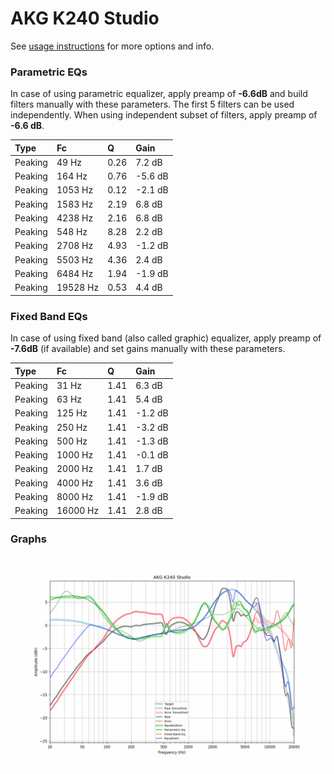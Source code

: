 # AKG K240 Studio
See [usage instructions](https://github.com/jaakkopasanen/AutoEq#usage) for more options and info.

### Parametric EQs
In case of using parametric equalizer, apply preamp of **-6.6dB** and build filters manually
with these parameters. The first 5 filters can be used independently.
When using independent subset of filters, apply preamp of **-6.6 dB**.

| Type    | Fc       |    Q | Gain    |
|:--------|:---------|:-----|:--------|
| Peaking | 49 Hz    | 0.26 | 7.2 dB  |
| Peaking | 164 Hz   | 0.76 | -5.6 dB |
| Peaking | 1053 Hz  | 0.12 | -2.1 dB |
| Peaking | 1583 Hz  | 2.19 | 6.8 dB  |
| Peaking | 4238 Hz  | 2.16 | 6.8 dB  |
| Peaking | 548 Hz   | 8.28 | 2.2 dB  |
| Peaking | 2708 Hz  | 4.93 | -1.2 dB |
| Peaking | 5503 Hz  | 4.36 | 2.4 dB  |
| Peaking | 6484 Hz  | 1.94 | -1.9 dB |
| Peaking | 19528 Hz | 0.53 | 4.4 dB  |

### Fixed Band EQs
In case of using fixed band (also called graphic) equalizer, apply preamp of **-7.6dB**
(if available) and set gains manually with these parameters.

| Type    | Fc       |    Q | Gain    |
|:--------|:---------|:-----|:--------|
| Peaking | 31 Hz    | 1.41 | 6.3 dB  |
| Peaking | 63 Hz    | 1.41 | 5.4 dB  |
| Peaking | 125 Hz   | 1.41 | -1.2 dB |
| Peaking | 250 Hz   | 1.41 | -3.2 dB |
| Peaking | 500 Hz   | 1.41 | -1.3 dB |
| Peaking | 1000 Hz  | 1.41 | -0.1 dB |
| Peaking | 2000 Hz  | 1.41 | 1.7 dB  |
| Peaking | 4000 Hz  | 1.41 | 3.6 dB  |
| Peaking | 8000 Hz  | 1.41 | -1.9 dB |
| Peaking | 16000 Hz | 1.41 | 2.8 dB  |

### Graphs
![](./AKG%20K240%20Studio.png)